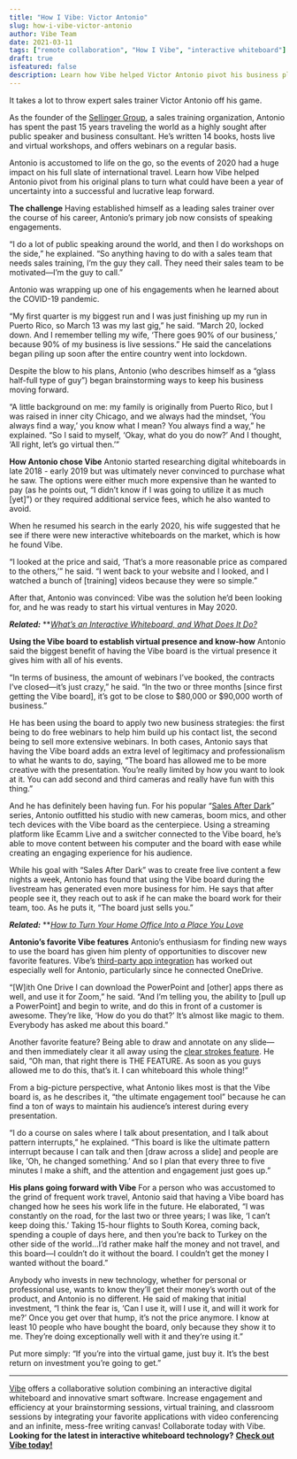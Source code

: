 ```yaml
---
title: "How I Vibe: Victor Antonio"
slug: how-i-vibe-victor-antonio
author: Vibe Team
date: 2021-03-11
tags: ["remote collaboration", "How I Vibe", "interactive whiteboard"]
draft: true
isfeatured: false
description: Learn how Vibe helped Victor Antonio pivot his business plan to make the most of an uncertain time.
---
```




It takes a lot to throw expert sales trainer Victor Antonio off his game.

As the founder of the [Sellinger Group](https://www.sellingergroup.com/), a sales training organization, Antonio has spent the past 15 years traveling the world as a highly sought after public speaker and business consultant. He’s written 14 books, hosts live and virtual workshops, and offers webinars on a regular basis.

Antonio is accustomed to life on the go, so the events of 2020 had a huge impact on his full slate of international travel. Learn how Vibe helped Antonio pivot from his original plans to turn what could have been a year of uncertainty into a successful and lucrative leap forward.

**The challenge**
Having established himself as a leading sales trainer over the course of his career, Antonio’s primary job now consists of speaking engagements.

“I do a lot of public speaking around the world, and then I do workshops on the side,” he explained. “So anything having to do with a sales team that needs sales training, I’m the guy they call. They need their sales team to be motivated—I’m the guy to call.”
 
Antonio was wrapping up one of his engagements when he learned about the COVID-19 pandemic.

“My first quarter is my biggest run and I was just finishing up my run in Puerto Rico, so March 13 was my last gig,” he said. “March 20, locked down. And I remember telling my wife, ‘There goes 90% of our business,’ because 90% of my business is live sessions.” He said the cancelations began piling up soon after the entire country went into lockdown.

Despite the blow to his plans, Antonio (who describes himself as a “glass half-full type of guy”) began brainstorming ways to keep his business moving forward.

“A little background on me: my family is originally from Puerto Rico, but I was raised in inner city Chicago, and we always had the mindset, ‘You always find a way,’ you know what I mean? You always find a way,” he explained. “So I said to myself, ‘Okay, what do you do now?’ And I thought, ‘All right, let’s go virtual then.’”

**How Antonio chose Vibe**
Antonio started researching digital whiteboards in late 2018 - early 2019 but was ultimately never convinced to purchase what he saw. The options were either much more expensive than he wanted to pay (as he points out, “I didn’t know if I was going to utilize it as much [yet]”) or they required additional service fees, which he also wanted to avoid.
 
When he resumed his search in the early 2020, his wife suggested that he see if there were new interactive whiteboards on the market, which is how he found Vibe.

“I looked at the price and said, ‘That’s a more reasonable price as compared to the others,’” he said. “I went back to your website and I looked, and I watched a bunch of [training] videos because they were so simple.”

After that, Antonio was convinced: Vibe was the solution he’d been looking for, and he was ready to start his virtual ventures in May 2020.

***Related:*** **[*What’s an Interactive Whiteboard, and What Does It Do?*](https://vibe.us/blog/interactive-whiteboard-what-is-it-and-what-does-it-do/)

**Using the Vibe board to establish virtual presence and know-how**
Antonio said the biggest benefit of having the Vibe board is the virtual presence it gives him with all of his events.
 
“In terms of business, the amount of webinars I’ve booked, the contracts I’ve closed—it’s just crazy,” he said. “In the two or three months [since first getting the Vibe board], it’s got to be close to $80,000 or $90,000 worth of business.”
 
He has been using the board to apply two new business strategies: the first being to do free webinars to help him build up his contact list, the second being to sell more extensive webinars. In both cases, Antonio says that having the Vibe board adds an extra level of legitimacy and professionalism to what he wants to do, saying, “The board has allowed me to be more creative with the presentation. You’re really limited by how you want to look at it. You can add second and third cameras and really have fun with this thing.”
 
And he has definitely been having fun. For his popular “[Sales After Dark](https://www.youtube.com/watch?v=4S6HY4lTCjQ&list=PLA6As4Un47h-ysTO7OMPx6tfqIaW9oJH1)” series, Antonio outfitted his studio with new cameras, boom mics, and other tech devices with the Vibe board as the centerpiece. Using a streaming platform like Ecamm Live and a switcher connected to the Vibe board, he’s able to move content between his computer and the board with ease while creating an engaging experience for his audience.
 
While his goal with “Sales After Dark” was to create free live content a few nights a week, Antonio has found that using the Vibe board during the livestream has generated even more business for him. He says that after people see it, they reach out to ask if he can make the board work for their team, too. As he puts it, “The board just sells you.”
 
***Related:*** **[*How to Turn Your Home Office Into a Place You Love*](https://vibe.us/blog/7-ways-to-turn-your-home-office-into-a-place-you-love/)

**Antonio’s favorite Vibe features**
Antonio’s enthusiasm for finding new ways to use the board has given him plenty of opportunities to discover new favorite features. Vibe’s [third-party app integration](https://vibe.us/android-app-store/) has worked out especially well for Antonio, particularly since he connected OneDrive.

“[W]ith One Drive I can download the PowerPoint and [other] apps there as well, and use it for Zoom,” he said. “And I’m telling you, the ability to [pull up a PowerPoint] and begin to write, and do this in front of a customer is awesome. They’re like, ‘How do you do that?’ It’s almost like magic to them. Everybody has asked me about this board.”
 
Another favorite feature? Being able to draw and annotate on any slide—and then immediately clear it all away using the [clear strokes feature](https://youtu.be/uRMJUEROMvQ). He said, “Oh man, that right there is THE FEATURE. As soon as you guys allowed me to do this, that’s it. I can whiteboard this whole thing!”
 
From a big-picture perspective, what Antonio likes most is that the Vibe board is, as he describes it, “the ultimate engagement tool” because he can find a ton of ways to maintain his audience’s interest during every presentation.
 
“I do a course on sales where I talk about presentation, and I talk about pattern interrupts,” he explained. “This board is like the ultimate pattern interrupt because I can talk and then [draw across a slide] and people are like, ‘Oh, he changed something.’ And so I plan that every three to five minutes I make a shift, and the attention and engagement just goes up.”

**His plans going forward with Vibe**
For a person who was accustomed to the grind of frequent work travel, Antonio said that having a Vibe board has changed how he sees his work life in the future. He elaborated, “I was constantly on the road, for the last two or three years; I was like, ‘I can’t keep doing this.’ Taking 15-hour flights to South Korea, coming back, spending a couple of days here, and then you’re back to Turkey on the other side of the world...I’d rather make half the money and not travel, and this board—I couldn’t do it without the board. I couldn’t get the money I wanted without the board.”

Anybody who invests in new technology, whether for personal or professional use, wants to know they’ll get their money’s worth out of the product, and Antonio is no different. He said of making that initial investment, “I think the fear is, ‘Can I use it, will I use it, and will it work for me?’ Once you get over that hump, it’s not the price anymore. I know at least 10 people who have bought the board, only because they show it to me. They’re doing exceptionally well with it and they’re using it.”
 
Put more simply: “If you’re into the virtual game, just buy it. It’s the best return on investment you’re going to get.”


----------

[Vibe](https://vibe.us/) offers a collaborative solution combining an interactive digital whiteboard and innovative smart software. Increase engagement and efficiency at your brainstorming sessions, virtual training, and classroom sessions by integrating your favorite applications with video conferencing and an infinite, mess-free writing canvas! Collaborate today with Vibe.
**Looking for the latest in interactive whiteboard technology?** [**Check out Vibe today!**](https://vibe.us/order/)
